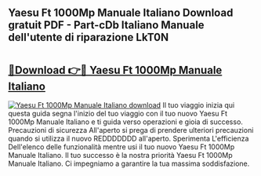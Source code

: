 ## Yaesu Ft 1000Mp Manuale Italiano Download gratuit PDF - Part-cDb Italiano Manuale dell'utente di riparazione LkT0N

# <h2><a href="http://dfazem.blite.top/?on=Yaesu+Ft+1000Mp+Manuale+Italiano">🔗Download 👉🔴 Yaesu Ft 1000Mp Manuale Italiano</a></h2>

[![Yaesu Ft 1000Mp Manuale Italiano download](https://i.imgur.com/lujVjoI.png)](http://dfazem.blite.top/?on=Yaesu+Ft+1000Mp+Manuale+Italiano)
Il tuo viaggio inizia qui questa guida segna l'inizio del tuo viaggio con il tuo nuovo Yaesu Ft 1000Mp Manuale Italiano e ti guida verso operazioni e gioia di successo. Precauzioni di sicurezza All'aperto si prega di prendere ulteriori precauzioni quando si utilizza il nuovo REDDDDDDD all'aperto. Sperimenta L'efficienza Dell'elenco delle funzionalità mentre usi il tuo nuovo Yaesu Ft 1000Mp Manuale Italiano. Il tuo successo è la nostra priorità Yaesu Ft 1000Mp Manuale Italiano. Ci impegniamo a garantire la tua massima soddisfazione.
